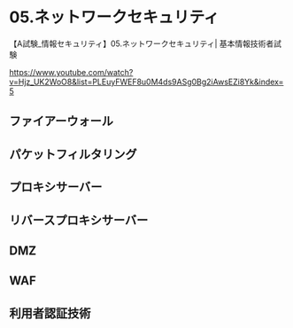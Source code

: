 # 05.ネットワークセキュリティ
【A試験_情報セキュリティ】05.ネットワークセキュリティ| 基本情報技術者試験

https://www.youtube.com/watch?v=Hjz_UK2WoO8&list=PLEuyFWEF8u0M4ds9ASg0Bg2iAwsEZi8Yk&index=5

## ファイアーウォール
## パケットフィルタリング

## プロキシサーバー
## リバースプロキシサーバー
## DMZ
## WAF
## 利用者認証技術